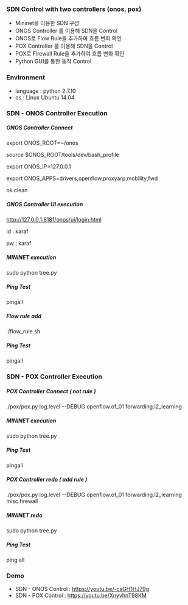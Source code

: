 ### SDN Control with two controllers (onos, pox)

* Mininet을 이용한 SDN 구성
* ONOS Controller 를 이용해 SDN을 Control 
* ONOS로 Flow Rule을 추가하여 흐름 변화 확인
* POX Controller 를 이용해 SDN을 Control
* POX로 Firewall Rule을 추가하여 흐름 변화 확인
* Python GUI를 통한 동작 Control

### Environment
* language : python 2.7.10
* os : Linux Ubuntu 14.04

### SDN - ONOS Controller Execution

##### ONOS Controller Connect

export ONOS_ROOT=~/onos

source $ONOS_ROOT/tools/dev/bash_profile

export ONOS_IP=127.0.0.1

export ONOS_APPS=drivers,openflow,proxyarp,mobility,fwd

ok clean

##### ONOS Controller UI execution

http://127.0.0.1:8181/onos/ui/login.html

id : karaf

pw : karaf

##### MININET execution

sudo python tree.py

##### Ping Test

pingall

##### Flow rule add

./flow_rule.sh


##### Ping Test

pingall


### SDN - POX Controller Execution

##### POX Controller Connect ( not rule )

./pox/pox.py log.level --DEBUG openflow.of_01 forwarding.l2_learning

##### MININET execution

sudo python tree.py

##### Ping Test

pingall

##### POX Controller redo ( add rule )

./pox/pox.py log.level --DEBUG openflow.of_01 forwarding.l2_learning misc.firewall

##### MININET redo

sudo python tree.py

##### Ping Test

ping all


### Demo

* SDN - ONOS Control : https://youtu.be/-csGH1HJ79g
* SDN - POX Control : https://youtu.be/XnyvhnT98KM









